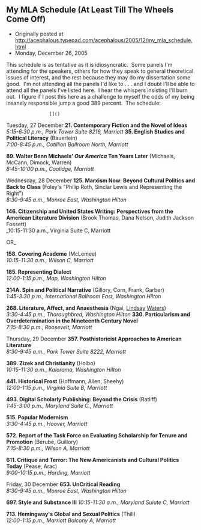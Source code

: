 ## My MLA Schedule (At Least Till The Wheels Come Off)

 * Originally posted at http://acephalous.typepad.com/acephalous/2005/12/my_mla_schedule.html
 * Monday, December 26, 2005



This schedule is as tentative as it is idiosyncratic.  Some panels I'm attending for the speakers, others for how they speak to general theoretical issues of interest, and the rest because they may do my dissertation some good.  I'm not attending all the panels I'd like to . . . and I doubt I'll be able to attend all the panels I've listed here.  I hear the whispers insisting I'll burn out.  I figure if I post this here as a challenge to myself the odds of my being insanely responsible jump a good 389 percent.  The schedule:

		

					[]()
			

Tuesday, 27 December
**21. Contemporary Fiction and the Novel of Ideas**   
_5:15-6:30 p.m., Park Tower Suite 8216, Marriott_ **35. English Studies and Political Literacy** (Bauerlein)  
_7:00-8:45 p.m., Cotillion Ballroom North, Marriott_

**89. Walter Benn Michaels' _Our America_ Ten Years Later** (Michaels, McCann, Dimock, Warren)  
_8:45-10:00 p.m., Coolidge, Marriott_

Wednesday, 28 December
**125. Marxism Now: Beyond Cultural Politics and Back to Class** (Foley's "Philip Roth, Sinclar Lewis and Representing the Right")  
_8:30-9:45 a.m., Monroe East, Washington Hilton_

**146. Citizenship and United States Writing: Perspectives from the American Literature Division** (Brook Thomas, Dana Nelson, Judith Jackson Fossett)  
_10:15-11:30 a.m., Virginia Suite C, Marriott  

OR_

**158. Covering Academe** (McLemee)  
_10:15-11:30 a.m., Wilson C, Marriott_

**185. Representing Dialect**   
_12:00-1:15 p.m., Map, Washington Hilton_

**214A. Spin and Political Narrative** (Gillory, Corn, Frank, Garber)  
_1:45-3:30 p.m., International Ballroom East, Washington Hilton_

**268. Literature, Affect, and Anaesthesia** (Ngai, [Lindsay](http://www.thevalve.org/go/valve/article/critical/) [Waters](http://www.long-sunday.net/long\_sunday/2005/12/warning\_this\_so.html))  
_3:30-4:45 p.m., Thoroughbred, Washington Hilton_ **330. Particularism and Overdetermination in the Nineteenth Century Novel**   
_7:15-8:30 p.m., Roosevelt, Marriott_

Thursday, 29 December
**357. Posthistoricist Approaches to American Literature**  
_8:30-9:45 a.m., Park Tower Suite 8222, Marriott_

**389. Zizek and Christianity** (Holbo)  
_10:15-11:30 a.m., Kalorama, Washington Hilton_

**441. Historical Frost** (Hoffmann, Allen, Sheehy)  
_12:00-1:15 p.m., Virginia Suite B, Marriott_ 

**493. Digital Scholarly Publishing: Beyond the Crisis** (Ratliff)  
_1:45-3:00 p.m., Maryland Suite C., Marriott_

**515. Popular Modernism**  
_3:30-4:45 p.m., Hoover, Marriott_

**572. Report of the Task Force on Evaluating Scholarship for Tenure and Promotion** (Berube, Guillory)  
_7:15-8:30 p.m., Wilson A, Marriott_

**611. Critique and Terror: The New Americanists and Cultural Politics Today** (Pease, Arac)  
_9:00-10:15 p.m., Harding, Marriott_

Friday, 30 December
**653. UnCritical Reading**  
_8:30-9:45 a.m., Monroe East, Washington Hilton_

**697. Style and Substance III** _10:15-11:30 a.m., Maryland Suiute C, Marriott_

**713. Hemingway's Global and Sexual Politics** (Thill)  
_12:00-1:15 p.m., Marriott Balcony A, Marriott_
			
